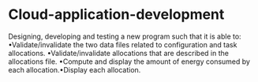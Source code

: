 # Cloud-application-development
Designing, developing and testing a new program such that it is able to:
•Validate/invalidate the two data files related to configuration and task allocations. 
•Validate/invalidate allocations that are described in the allocations file. 
•Compute and display the amount of energy consumed by each allocation.•Display each allocation.
